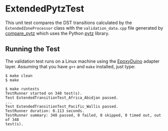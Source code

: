 # ExtendedPytzTest

This unit test compares the DST transitions calculated by the
`ExtendedZoneProcessor` class with the `validation_data.cpp` file generated by
[compare_pytz](../tools/compare_pytz) which uses the Python
[pytz](https://pypi.org/project/pytz/) library.

## Running the Test

The validation test runs on a Linux machine using the
[EpoxyDuino](https://github.com/bxparks/EpoxyDuino) adapter layer.
Assuming that you have `g++` and `make` installed, just type:

```
$ make clean
$ make

$ make runtests
TestRunner started on 348 test(s).
Test ExtendedTransitionTest_Africa_Abidjan passed.
...
Test ExtendedTransitionTest_Pacific_Wallis passed.
TestRunner duration: 0.113 seconds.
TestRunner summary: 348 passed, 0 failed, 0 skipped, 0 timed out, out of 348
test(s).
```
